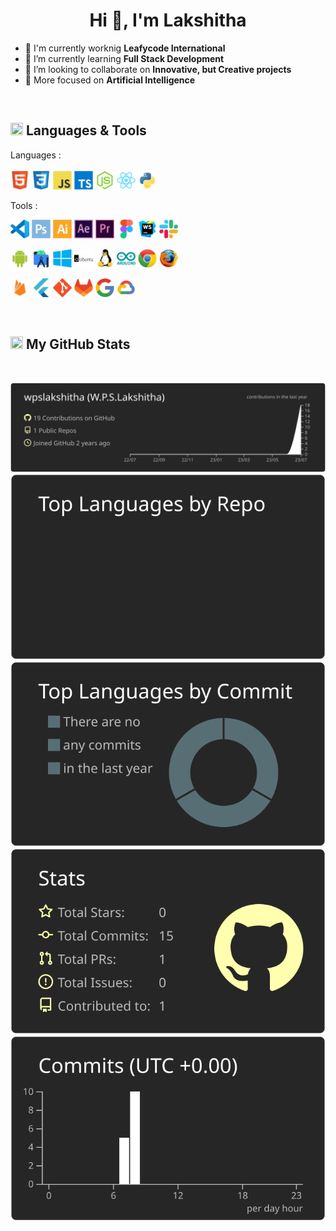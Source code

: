 ### <h1 style="text-align:center;" > Hi 👋, I'm Lakshitha </h1>




- 🔭 I'm currently worknig **Leafycode International**
- 🌱 I’m currently learning **Full Stack Development**
- 💞️ I’m looking to collaborate on **Innovative, but Creative projects**
- 🎯 More focused on **Artificial Intelligence**

<br>

## <img style="height: 20px; width: 20px;" src="https://img.icons8.com/color/48/000000/settings--v1.png"/> Languages & Tools

<p>

Languages :
	<br><br>
<img src="https://raw.githubusercontent.com/devicons/devicon/master/icons/html5/html5-original.svg" alt="html5" width="30" height="30"> 
<img src="https://raw.githubusercontent.com/devicons/devicon/master/icons/css3/css3-original.svg" alt="css3"  width="30" height="30"> 
<img src="https://raw.githubusercontent.com/devicons/devicon/master/icons/javascript/javascript-original.svg" alt="javascript"  width="30" height="30"> 
<img src="https://github.com/devicons/devicon/blob/master/icons/typescript/typescript-original.svg" alt="typescript"  width="30" height="30"> 
<img src="https://github.com/devicons/devicon/blob/master/icons/nodejs/nodejs-original.svg" alt="nodejs" width="30" height="30">
<img src="https://github.com/devicons/devicon/blob/master/icons/react/react-original.svg" alt="react" width="30" height="30">
<img src="https://raw.githubusercontent.com/devicons/devicon/master/icons/python/python-original.svg" alt="python" width="30" height="30"> 

</p>

Tools :
<br>
<p>
<img src="https://github.com/devicons/devicon/blob/master/icons/vscode/vscode-original.svg" alt="vscode" width="30" height="30">
<img src="https://raw.githubusercontent.com/devicons/devicon/master/icons/photoshop/photoshop-plain.svg" alt="photoshop" width="30" height="30"> 
<img src="https://raw.githubusercontent.com/devicons/devicon/master/icons/illustrator/illustrator-plain.svg" alt="illustrator" width="30" height="30">
<img src="https://github.com/devicons/devicon/blob/master/icons/aftereffects/aftereffects-original.svg" alt="aftereffects" width="30" height="30">
<img src="https://github.com/devicons/devicon/blob/master/icons/premierepro/premierepro-original.svg" alt="premierepro" width="30" height="30">
<img src="https://github.com/devicons/devicon/blob/master/icons/figma/figma-original.svg" alt="figma" width="30" height="30">
<img src="https://github.com/devicons/devicon/blob/master/icons/webstorm/webstorm-original.svg" alt="webstorm" width="30" height="30">
<img src="https://github.com/devicons/devicon/blob/master/icons/slack/slack-original.svg" alt="slack" width="30" height="30">
</p>
	
<p>
<img src="https://raw.githubusercontent.com/devicons/devicon/master/icons/android/android-original.svg" alt="android" width="30" height="30"> 
<img src="https://raw.githubusercontent.com/devicons/devicon/master/icons/androidstudio/androidstudio-original.svg" alt="androidstudio" width="30" height="30"> 
<img src="https://raw.githubusercontent.com/devicons/devicon/master/icons/windows8/windows8-original.svg" alt="windows8" width="30" height="30"> 
<img src="https://raw.githubusercontent.com/devicons/devicon/master/icons/ubuntu/ubuntu-plain-wordmark.svg" alt="ubuntu" width="30" height="30"> 
<img src="https://raw.githubusercontent.com/devicons/devicon/master/icons/linux/linux-original.svg" alt="linux" width="30" height="30"> 
<img src="https://raw.githubusercontent.com/devicons/devicon/master/icons/arduino/arduino-original-wordmark.svg" alt="arduino" width="30" height="30"> 
<img src="https://raw.githubusercontent.com/devicons/devicon/master/icons/chrome/chrome-original.svg" alt="chrome" width="30" height="30"> 
<img src="https://raw.githubusercontent.com/devicons/devicon/master/icons/firefox/firefox-original.svg" alt="firefox" width="30" height="30"> 
</p>

<p>
<img src="https://raw.githubusercontent.com/devicons/devicon/master/icons/firebase/firebase-plain.svg" alt="firebase" width="30" height="30"> 
<img src="https://raw.githubusercontent.com/devicons/devicon/master/icons/flutter/flutter-original.svg" alt="flutter" width="30" height="30"> 
<img src="https://raw.githubusercontent.com/devicons/devicon/master/icons/git/git-original.svg" alt="git" width="30" height="30"> 
<img src="https://raw.githubusercontent.com/devicons/devicon/master/icons/gitlab/gitlab-original.svg" alt="gitlab" width="30" height="30">  
<img src="https://raw.githubusercontent.com/devicons/devicon/master/icons/google/google-original.svg" alt="google" width="30" height="30"> 
<img src="https://raw.githubusercontent.com/devicons/devicon/master/icons/googlecloud/googlecloud-original.svg" alt="googlecloud" width="30" height="30">
</p>
<br/>

## <img style="height: 20px; width: 20px;" src="https://img.icons8.com/fluency/48/null/analytics.png"/> My GitHub Stats
  
<br/>

[![](https://raw.githubusercontent.com/wpslakshitha/wpslakshitha/master/profile-summary-card-output/apprentice/0-profile-details.svg)](https://github.com/vn7n24fzkq/github-profile-summary-cards)
[![](https://raw.githubusercontent.com/wpslakshitha/wpslakshitha/master/profile-summary-card-output/apprentice/1-repos-per-language.svg)](https://github.com/vn7n24fzkq/github-profile-summary-cards) [![](https://raw.githubusercontent.com/wpslakshitha/wpslakshitha/master/profile-summary-card-output/apprentice/2-most-commit-language.svg)](https://github.com/vn7n24fzkq/github-profile-summary-cards)
[![](https://raw.githubusercontent.com/wpslakshitha/wpslakshitha/master/profile-summary-card-output/apprentice/3-stats.svg)](https://github.com/vn7n24fzkq/github-profile-summary-cards) [![](https://raw.githubusercontent.com/wpslakshitha/wpslakshitha/master/profile-summary-card-output/apprentice/4-productive-time.svg)](https://github.com/vn7n24fzkq/github-profile-summary-cards)


<br/>



